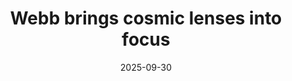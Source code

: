 ---
title: "Webb brings cosmic lenses into focus"
collection: press
permalink: /press/2025-09-30-cosmos-webb
excerpt: ''
date: 2025-09-30
venue: 'ESA Webb'
paperurl: 'https://esawebb.org/images/potm2509a/'
citation: '"This ESA/Webb Picture of the Month shows eight stunning examples of gravitational lensing. Gravitational lensing, which was first predicted by Einstein, occurs because massive objects like galaxies and clusters of galaxies dramatically warp the fabric of spacetime."'
header:
  teaser: "https://cdn.esawebb.org/archives/images/screen/potm2509a.jpg"
---